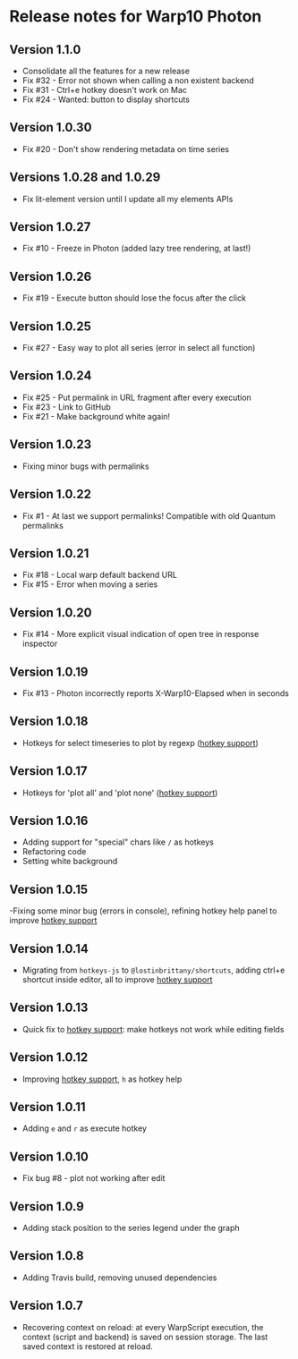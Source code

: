 # Release notes for Warp10 Photon

## Version 1.1.0

- Consolidate all the features for a new release
- Fix #32 - Error not shown when calling a non existent backend
- Fix #31 - Ctrl+e hotkey doesn't work on Mac
- Fix #24 - Wanted: button to display shortcuts

## Version 1.0.30

- Fix #20 - Don't show rendering metadata on time series

## Versions 1.0.28 and 1.0.29

- Fix lit-element version until I update all my elements APIs

## Version 1.0.27

- Fix #10 - Freeze in Photon (added lazy tree rendering, at last!)

## Version 1.0.26

- Fix #19 - Execute button should lose the focus after the click

## Version 1.0.25

- Fix #27 - Easy way to plot all series (error in select all function)

## Version 1.0.24

- Fix #25 - Put permalink in URL fragment after every execution
- Fix #23 - Link to GitHub
- Fix #21 - Make background white again!

## Version 1.0.23

- Fixing minor bugs with permalinks

## Version 1.0.22

- Fix #1 - At last we support permalinks! Compatible with old Quantum permalinks

## Version 1.0.21

- Fix #18 - Local warp default backend URL
- Fix #15 - Error when moving a series

## Version 1.0.20

- Fix #14 - More explicit visual indication of open tree in response inspector

## Version 1.0.19

- Fix #13 - Photon incorrectly reports X-Warp10-Elapsed when in seconds

## Version 1.0.18

- Hotkeys for select timeseries to plot by regexp ([hotkey support](https://github.com/LostInBrittany/warp10-photon/issues/4))

## Version 1.0.17

- Hotkeys for 'plot all' and 'plot none' ([hotkey support](https://github.com/LostInBrittany/warp10-photon/issues/4))

## Version 1.0.16

- Adding support for "special" chars like `/` as hotkeys
- Refactoring code
- Setting white background

## Version 1.0.15

-Fixing some minor bug (errors in console), refining hotkey help panel to improve [hotkey support](https://github.com/LostInBrittany/warp10-photon/issues/4)

## Version 1.0.14

- Migrating from `hotkeys-js` to `@lostinbrittany/shortcuts`, adding ctrl+e shortcut inside editor, all to improve [hotkey support](https://github.com/LostInBrittany/warp10-photon/issues/4)

## Version 1.0.13

- Quick fix to [hotkey support](https://github.com/LostInBrittany/warp10-photon/issues/4): make hotkeys not work while editing fields

## Version 1.0.12

- Improving [hotkey support](https://github.com/LostInBrittany/warp10-photon/issues/4), `h` as hotkey help

## Version 1.0.11

- Adding `e` and `r` as execute hotkey

## Version 1.0.10

- Fix bug #8 - plot not working after edit

## Version 1.0.9

- Adding stack position to the series legend under the graph

## Version 1.0.8

- Adding Travis build, removing unused dependencies

## Version 1.0.7

- Recovering context on reload: at every WarpScript execution, the context (script and backend) is saved on session storage. The last saved context is restored at reload.